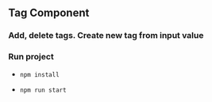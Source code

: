 ## Tag Component 

### Add, delete tags. Create new tag from input value

### Run project

- `npm install`

- `npm run start`

